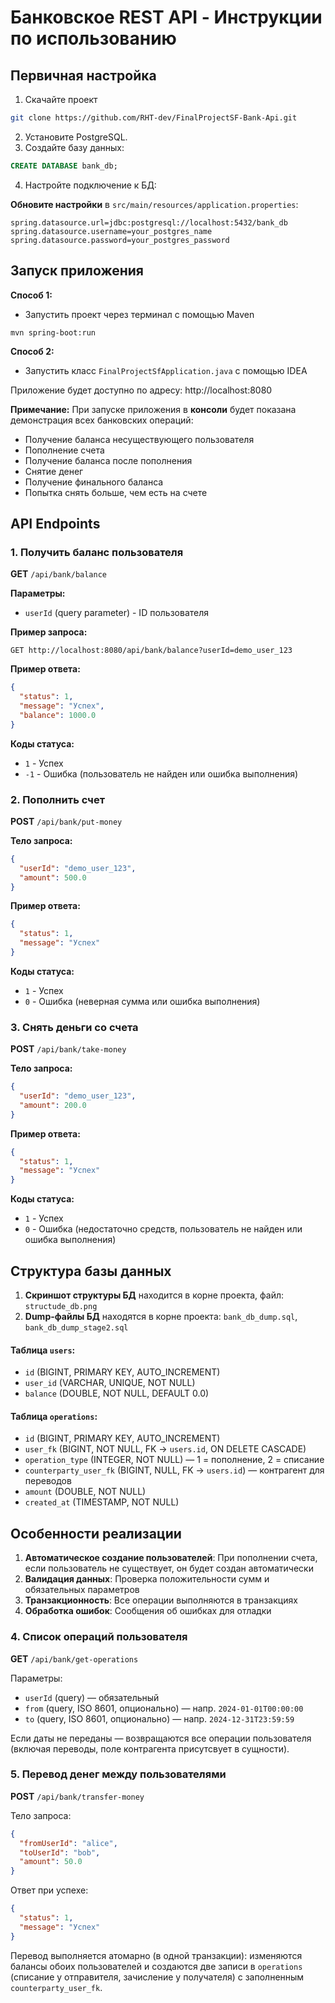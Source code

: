 # Банковское REST API - Инструкции по использованию

## Первичная настройка
1. Скачайте проект
```bash
git clone https://github.com/RHT-dev/FinalProjectSF-Bank-Api.git
```
2. Установите PostgreSQL.
3. Создайте базу данных:
```sql
CREATE DATABASE bank_db;
```
4. Настройте подключение к БД:
   
**Обновите настройки** в `src/main/resources/application.properties`:
```properties
spring.datasource.url=jdbc:postgresql://localhost:5432/bank_db
spring.datasource.username=your_postgres_name
spring.datasource.password=your_postgres_password
```
   


## Запуск приложения

**Способ 1:**
- Запустить проект через терминал с помощью Maven
```
mvn spring-boot:run
```
**Способ 2:**
- Запустить класс ```FinalProjectSfApplication.java``` с помощью IDEA

Приложение будет доступно по адресу: http://localhost:8080

**Примечание:** При запуске приложения в **консоли** будет показана демонстрация всех банковских операций:
- Получение баланса несуществующего пользователя
- Пополнение счета
- Получение баланса после пополнения
- Снятие денег
- Получение финального баланса
- Попытка снять больше, чем есть на счете

## API Endpoints

### 1. Получить баланс пользователя

**GET** `/api/bank/balance`

**Параметры:**
- `userId` (query parameter) - ID пользователя

**Пример запроса:**
```
GET http://localhost:8080/api/bank/balance?userId=demo_user_123
```

**Пример ответа:**
```json
{
  "status": 1,
  "message": "Успех",
  "balance": 1000.0
}
```

**Коды статуса:**
- `1` - Успех
- `-1` - Ошибка (пользователь не найден или ошибка выполнения)

### 2. Пополнить счет

**POST** `/api/bank/put-money`

**Тело запроса:**
```json
{
  "userId": "demo_user_123",
  "amount": 500.0
}
```

**Пример ответа:**
```json
{
  "status": 1,
  "message": "Успех"
}
```

**Коды статуса:**
- `1` - Успех
- `0` - Ошибка (неверная сумма или ошибка выполнения)

### 3. Снять деньги со счета

**POST** `/api/bank/take-money`

**Тело запроса:**
```json
{
  "userId": "demo_user_123",
  "amount": 200.0
}
```

**Пример ответа:**
```json
{
  "status": 1,
  "message": "Успех"
}
```

**Коды статуса:**
- `1` - Успех
- `0` - Ошибка (недостаточно средств, пользователь не найден или ошибка выполнения)

## Структура базы данных
1. **Скриншот структуры БД** находится в корне проекта, файл: `structude_db.png`
2. **Dump-файлы БД** находятся в корне проекта: `bank_db_dump.sql`, `bank_db_dump_stage2.sql`

#### Таблица `users`:
- `id` (BIGINT, PRIMARY KEY, AUTO_INCREMENT)
- `user_id` (VARCHAR, UNIQUE, NOT NULL)
- `balance` (DOUBLE, NOT NULL, DEFAULT 0.0)

#### Таблица `operations`:
- `id` (BIGINT, PRIMARY KEY, AUTO_INCREMENT)
- `user_fk` (BIGINT, NOT NULL, FK -> `users.id`, ON DELETE CASCADE)
- `operation_type` (INTEGER, NOT NULL) — 1 = пополнение, 2 = списание
- `counterparty_user_fk` (BIGINT, NULL, FK -> `users.id`) — контрагент для переводов
- `amount` (DOUBLE, NOT NULL)
- `created_at` (TIMESTAMP, NOT NULL)

## Особенности реализации

1. **Автоматическое создание пользователей**: При пополнении счета, если пользователь не существует, он будет создан автоматически
2. **Валидация данных**: Проверка положительности сумм и обязательных параметров
3. **Транзакционность**: Все операции выполняются в транзакциях
4. **Обработка ошибок**: Сообщения об ошибках для отладки

### 4. Список операций пользователя

**GET** `/api/bank/get-operations`

Параметры:
- `userId` (query) — обязательный
- `from` (query, ISO 8601, опционально) — напр. `2024-01-01T00:00:00`
- `to` (query, ISO 8601, опционально) — напр. `2024-12-31T23:59:59`

Если даты не переданы — возвращаются все операции пользователя (включая переводы, поле контрагента присутсвует в сущности).

### 5. Перевод денег между пользователями

**POST** `/api/bank/transfer-money`

Тело запроса:
```json
{
  "fromUserId": "alice",
  "toUserId": "bob",
  "amount": 50.0
}
```

Ответ при успехе:
```json
{
  "status": 1,
  "message": "Успех"
}
```

Перевод выполняется атомарно (в одной транзакции): изменяются балансы обоих пользователей и создаются две записи в `operations` (списание у отправителя, зачисление у получателя) с заполненным `counterparty_user_fk`.
